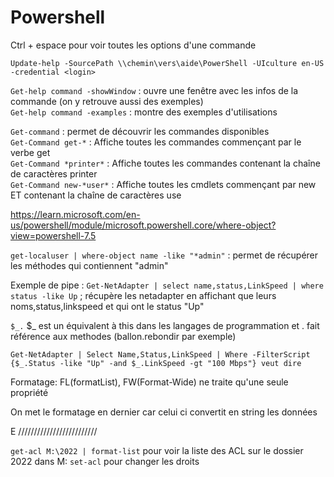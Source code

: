 # Powershell

Ctrl + espace pour voir toutes les options d'une commande  

`Update-help -SourcePath \\chemin\vers\aide\PowerShell -UIculture en-US -credential <login>`  


`Get-help command -showWindow` : ouvre une fenêtre avec les infos de la commande (on y retrouve aussi des exemples)  
`Get-help command -examples` : montre des exemples d'utilisations  


`Get-command` : permet de découvrir les commandes disponibles  
`Get-Command get-*` :  Affiche toutes les commandes commençant par le verbe get  
`Get-Command *printer*` : Affiche toutes les commandes contenant la chaîne de caractères printer  
`Get-Command new-*user*` : Affiche toutes les cmdlets commençant par new ET contenant la chaîne de caractères use  


https://learn.microsoft.com/en-us/powershell/module/microsoft.powershell.core/where-object?view=powershell-7.5

`get-localuser | where-object name -like "*admin"` : permet de récupérer les méthodes qui contiennent "admin"

Exemple de pipe : `Get-NetAdapter | select name,status,LinkSpeed | where status -like Up` ; récupère les netadapter en affichant que leurs noms,status,linkspeed et qui ont le status "Up"

`$_.` $_ est un équivalent à this dans les langages de programmation et . fait référence aux methodes (ballon.rebondir par exemple)

`Get-NetAdapter | Select Name,Status,LinkSpeed | Where -FilterScript {$_.Status -like "Up" -and $_.LinkSpeed -gt "100 Mbps"} veut dire`

Formatage: FL(formatList), FW(Format-Wide) ne traite qu'une seule propriété  

On met le formatage en dernier car celui ci convertit en string les données  

 E
/////////////////////////


`get-acl M:\2022 | format-list` pour voir la liste des ACL sur le dossier 2022 dans M:
`set-acl` pour changer les droits